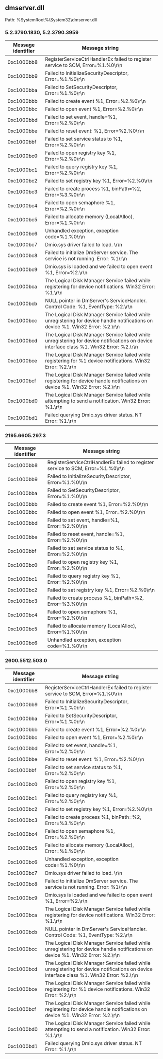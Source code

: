 ## dmserver.dll

Path: %SystemRoot%\System32\dmserver.dll

### 5.2.3790.1830, 5.2.3790.3959

Message identifier | Message string
--- | ---
0xc1000bb8 | RegisterServiceCtrlHandlerEx failed to register service to SCM, Error=%1.%0\r\n
0xc1000bb9 | Failed to InitializeSecurityDescriptor, Error=%1.%0\r\n
0xc1000bba | Failed to SetSecurityDescriptor, Error=%1.%0\r\n
0xc1000bbb | Failed to create event %1, Error=%2.%0\r\n
0xc1000bbc | Failed to open event %1, Error=%2.%0\r\n
0xc1000bbd | Failed to set event, handle=%1, Error=%2.%0\r\n
0xc1000bbe | Failed to reset event: %1, Error=%2.%0\r\n
0xc1000bbf | Failed to set service status to %1, Error=%2.%0\r\n
0xc1000bc0 | Failed to open registry key %1, Error=%2.%0\r\n
0xc1000bc1 | Failed to query registry key %1, Error=%2.%0\r\n
0xc1000bc2 | Failed to set registry key %1, Error=%2.%0\r\n
0xc1000bc3 | Failed to create process %1, binPath=%2, Error=%3.%0\r\n
0xc1000bc4 | Failed to open semaphore %1, Error=%2.%0\r\n
0xc1000bc5 | Failed to allocate memory (LocalAlloc), Error=%1.%0\r\n
0xc1000bc6 | Unhandled exception, exception code=%1.%0\r\n
0xc1000bc7 | Dmio.sys driver failed to load. \r\n
0xc1000bc8 | Failed to initialize DmServer service. The service is not running. Error: %1\r\n
0xc1000bc9 | Dmio.sys is loaded and we failed to open event %1, Error=%2.\r\n
0xc1000bca | The Logical Disk Manager Service failed while registering for device notifications. Win32 Error: %1.\r\n
0xc1000bcb | NULL pointer in DmServer's ServiceHandler. Control Code: %1, EventType: %2.\r\n
0xc1000bcc | The Logical Disk Manager Service failed while unregistering for device handle notifications on device %1. Win32 Error: %2.\r\n
0xc1000bcd | The Logical Disk Manager Service failed while unregistering for device notifications on device interface class %1. Win32 Error: %2.\r\n
0xc1000bce | The Logical Disk Manager Service failed while registering for %1 device notifications. Win32 Error: %2.\r\n
0xc1000bcf | The Logical Disk Manager Service failed while registering for device handle notifications on device %1. Win32 Error: %2.\r\n
0xc1000bd0 | The Logical Disk Manager Service failed while attempting to send a notification. Win32 Error: %1.\r\n
0xc1000bd1 | Failed querying Dmio.sys driver status. NT Error: %1.\r\n

### 2195.6605.297.3

Message identifier | Message string
--- | ---
0xc1000bb8 | RegisterServiceCtrlHandlerEx failed to register service to SCM, Error=%1.%0\r\n
0xc1000bb9 | Failed to InitializeSecurityDescriptor, Error=%1.%0\r\n
0xc1000bba | Failed to SetSecurityDescriptor, Error=%1.%0\r\n
0xc1000bbb | Failed to create event %1, Error=%2.%0\r\n
0xc1000bbc | Failed to open event %1, Error=%2.%0\r\n
0xc1000bbd | Failed to set event, handle=%1, Error=%2.%0\r\n
0xc1000bbe | Failed to reset event, handle=%1, Error=%2.%0\r\n
0xc1000bbf | Failed to set service status to %1, Error=%2.%0\r\n
0xc1000bc0 | Failed to open registry key %1, Error=%2.%0\r\n
0xc1000bc1 | Failed to query registry key %1, Error=%2.%0\r\n
0xc1000bc2 | Failed to set registry key %1, Error=%2.%0\r\n
0xc1000bc3 | Failed to create process %1, binPath=%2, Error=%3.%0\r\n
0xc1000bc4 | Failed to open semaphore %1, Error=%2.%0\r\n
0xc1000bc5 | Failed to allocate memory (LocalAlloc), Error=%1.%0\r\n
0xc1000bc6 | Unhandled exception, exception code=%1.%0\r\n

### 2600.5512.503.0

Message identifier | Message string
--- | ---
0xc1000bb8 | RegisterServiceCtrlHandlerEx failed to register service to SCM, Error=%1.%0\r\n
0xc1000bb9 | Failed to InitializeSecurityDescriptor, Error=%1.%0\r\n
0xc1000bba | Failed to SetSecurityDescriptor, Error=%1.%0\r\n
0xc1000bbb | Failed to create event %1, Error=%2.%0\r\n
0xc1000bbc | Failed to open event %1, Error=%2.%0\r\n
0xc1000bbd | Failed to set event, handle=%1, Error=%2.%0\r\n
0xc1000bbe | Failed to reset event: %1, Error=%2.%0\r\n
0xc1000bbf | Failed to set service status to %1, Error=%2.%0\r\n
0xc1000bc0 | Failed to open registry key %1, Error=%2.%0\r\n
0xc1000bc1 | Failed to query registry key %1, Error=%2.%0\r\n
0xc1000bc2 | Failed to set registry key %1, Error=%2.%0\r\n
0xc1000bc3 | Failed to create process %1, binPath=%2, Error=%3.%0\r\n
0xc1000bc4 | Failed to open semaphore %1, Error=%2.%0\r\n
0xc1000bc5 | Failed to allocate memory (LocalAlloc), Error=%1.%0\r\n
0xc1000bc6 | Unhandled exception, exception code=%1.%0\r\n
0xc1000bc7 | Dmio.sys driver failed to load. \r\n
0xc1000bc8 | Failed to initialize DmServer service. The service is not running. Error: %1\r\n
0xc1000bc9 | Dmio.sys is loaded and we failed to open event %1, Error=%2.\r\n
0xc1000bca | The Logical Disk Manager Service failed while registering for device notifications. Win32 Error: %1.\r\n
0xc1000bcb | NULL pointer in DmServer's ServiceHandler. Control Code: %1, EventType: %2.\r\n
0xc1000bcc | The Logical Disk Manager Service failed while unregistering for device handle notifications on device %1. Win32 Error: %2.\r\n
0xc1000bcd | The Logical Disk Manager Service failed while unregistering for device notifications on device interface class %1. Win32 Error: %2.\r\n
0xc1000bce | The Logical Disk Manager Service failed while registering for %1 device notifications. Win32 Error: %2.\r\n
0xc1000bcf | The Logical Disk Manager Service failed while registering for device handle notifications on device %1. Win32 Error: %2.\r\n
0xc1000bd0 | The Logical Disk Manager Service failed while attempting to send a notification. Win32 Error: %1.\r\n
0xc1000bd1 | Failed querying Dmio.sys driver status. NT Error: %1.\r\n

